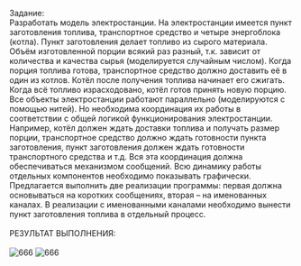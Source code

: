 Задание:<br>
Разработать модель электростанции. На электростанции имеется пункт заготовления топлива, транспортное средство и четыре энергоблока (котла). Пункт заготовления делает топливо из сырого материала. Объём изготовленной порции всякий раз разный, т.к. зависит от количества и качества сырья (моделируется случайным числом). Когда порция топлива готова, транспортное средство должно доставить её в один из котлов. Котёл после получения топлива начинает его сжигать. Когда всё топливо израсходовано, котёл готов принять новую порцию. Все объекты электростанции работают параллельно (моделируются с помощью нитей). Но необходима координация их работы в соответствии с общей логикой функционирования электростанции. Например, котёл должен ждать доставки топлива и получать размер порции, транспортное средство должно ждать готовности пункта заготовления, пункт заготовления должен ждать готовности транспортного средства и т.д. Вся эта координация должна обеспечиваться механизмом сообщений. Всю динамику работы отдельных компонентов необходимо показывать графически. Предлагается выполнить две реализации программы: первая должна основываться на коротких сообщениях, вторая – на именованных каналах. В реализации с именованными каналами необходимо вынести пункт заготовления топлива в отдельный процесс.
<br><br>РЕЗУЛЬТАТ ВЫПОЛНЕНИЯ:<br><br>
![666](https://github.com/pirocsilin/educational/assets/97364957/03cd0b3b-9fb9-4c2d-96f2-78c6f7117419)
![666](https://github.com/pirocsilin/educational/assets/97364957/60ec5256-19cb-4b91-8c03-3602b854ce3f)

